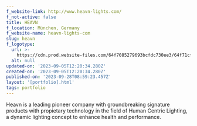 ```yaml
---
f_website-link: http://www.heavn-lights.com/
f_not-active: false
title: HEAVN
f_location: München, Germany
f_website-name: heavn-lights-com
slug: heavn
f_logotype:
  url: >-
    https://cdn.prod.website-files.com/64f7085279693bcfdc730ee3/64f71cfec7ca4653fc7e873f_heavn-logo.png
  alt: null
updated-on: '2023-09-05T12:20:34.280Z'
created-on: '2023-09-05T12:20:34.280Z'
published-on: '2023-09-28T08:59:23.457Z'
layout: '[portfolio].html'
tags: portfolio
---
```


Heavn is a leading pioneer company with groundbreaking signature products with propietary technology in the field of Human Centric Lighting, a dynamic lighting concept to enhance health and performance.
